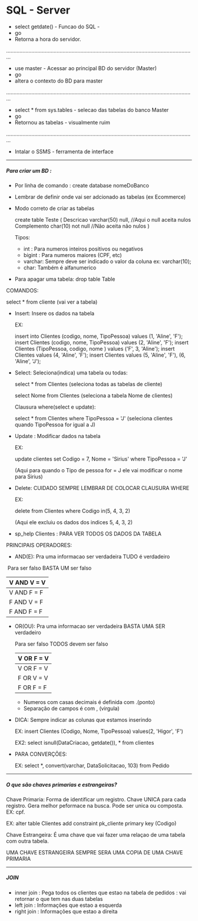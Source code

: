# SQL - Server 

* select getdate() - Funcao do SQL -
* go
* Retorna a hora do servidor. 

...............................................................................................................................

* use master  - Acessar ao principal BD do servidor (Master)
* go
* altera o contexto do BD para master

...............................................................................................................................

- select * from sys.tables - selecao das tabelas do banco Master
- go
- Retornou as tabelas - visualmente ruim

...............................................................................................................................

- Intalar o SSMS - ferramenta de interface



_______________________________________

##### Para criar um BD :

- Por linha de comando : create database nomeDoBanco

- Lembrar de definir onde vai ser adcionado as tabelas (ex Ecommerce)

- Modo correto de criar as tabelas

  create table Teste
  (
  Descricao varchar(50) null, //Aqui o null aceita nulos
  Complemento char(10) not null //Não aceita não nulos
  )

  Tipos:

  - int : Para numeros inteiros positivos ou negativos
  - bigint : Para numeros maiores (CPF, etc)
  - varchar: Sempre deve ser indicado o valor da coluna ex: varchar(10);
  - char: Também é alfanumerico  

- Para apagar uma tabela: drop table Table

COMANDOS:

select * from cliente (vai ver a tabela)

- Insert: Insere os dados na tabela

  EX: 

  insert into Clientes (codigo, nome, TipoPessoa) values (1, 'Aline', 'F');
  insert Clientes (codigo, nome, TipoPessoa) values (2, 'Aline', 'F');
  insert Clientes (TipoPessoa, codigo, nome ) values ('F', 3, 'Aline');
  insert Clientes values (4, 'Aline', 'F');
  insert Clientes values (5, 'Aline', 'F'), (6, 'Aline', 'J');

- Select: Seleciona(indica) uma tabela ou todas:

  select * from Clientes (seleciona todas as tabelas de cliente)

  select Nome from Clientes (seleciona a tabela Nome de clientes)

  Clausura where(select e update):

  select * from Clientes where TipoPessoa = 'J' (seleciona clientes quando TipoPessoa for igual a J)

- Update : Modificar dados na tabela

  EX:

  update clientes
  set Codigo = 7,
      Nome = 'Sirius'
  where TipoPessoa = 'J'

  (Aqui para quando o Tipo de pessoa for = J ele vai modificar o nome para Sirius)

- Delete: CUIDADO SEMPRE LEMBRAR DE COLOCAR CLAUSURA WHERE

  EX:

  delete 
  from Clientes
  where Codigo in(5, 4, 3, 2)

  (Aqui ele excluiu os dados dos indices 5, 4, 3, 2)

- sp_help Clientes : PARA VER TODOS OS DADOS DA TABELA

PRINCIPAIS OPERADORES:

- AND(E): Pra uma informacao ser verdadeira TUDO é verdadeiro 

​      Para ser falso BASTA UM ser falso

| V AND V = V |
| ----------- |
| V AND F = F |
| F AND V = F |
| F AND F = F |



- OR(OU): Pra uma informacao ser verdadeira BASTA UMA SER verdadeiro 

   Para ser falso TODOS devem ser falso

  | V OR F = V |
  | ---------- |
  | V OR F = V |
  | F OR V = V |
  | F OR F = F |

  - Numeros com casas decimais é definida com .(ponto)
  - Separação de campos é com , (virgula)

- DICA: Sempre indicar as colunas que estamos inserindo 

  EX: insert Clientes (Codigo, Nome, TipoPessoa) values(2, 'Higor', 'F')

  EX2: select isnull(DataCriacao, getdate()), *
  from clientes

- PARA CONVERÇÕES: 

  EX: select *, convert(varchar, DataSolicitacao, 103) 
  from Pedido

________________________

##### O que são chaves primarias e estrangeiras?



Chave Primaria: Forma de identificar um registro. Chave UNICA para cada registro. Gera melhor peformace na busca. Pode ser unica ou composta. EX: cpf.

EX: alter table Clientes add constraint pk_cliente primary key (Codigo)



Chave Estrangeira: É uma chave que vai fazer uma relaçao de uma tabela com outra tabela.

UMA CHAVE ESTRANGEIRA SEMPRE SERA UMA COPIA DE UMA CHAVE PRIMARIA

___________________________

##### JOIN

- inner join : Pega todos os clientes que estao na tabela de pedidos : vai retornar o que tem nas duas tabelas
- left join : Informações que estao a esquerda
- right join : Informações que estao a direita

